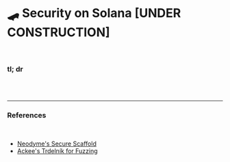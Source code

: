 # 🛹 Security on Solana [UNDER CONSTRUCTION]

<br>


### tl; dr

<br>

<br>

---

### References

<br>

* [Neodyme's Secure Scaffold](https://github.com/neodyme-labs/tradeoffer-secure-coding-workshop.git)
* [Ackee's Trdelník for Fuzzing](https://github.com/Ackee-Blockchain/trident)
